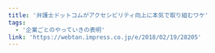 ```yaml
---
title: '弁護士ドットコムがアクセシビリティ向上に本気で取り組むワケ'
tags:
  - '企業ごとのやっていきの表明'
link: 'https://webtan.impress.co.jp/e/2018/02/19/28205'
---
```

